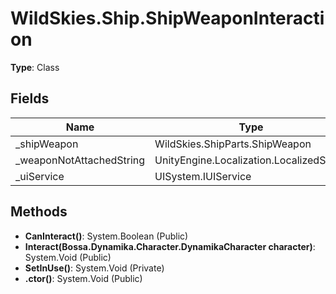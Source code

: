 ﻿# WildSkies.Ship.ShipWeaponInteraction

**Type**: Class

## Fields

| Name | Type | Access |
|------|------|--------|
| _shipWeapon | WildSkies.ShipParts.ShipWeapon | Private |
| _weaponNotAttachedString | UnityEngine.Localization.LocalizedString | Private |
| _uiService | UISystem.IUIService | Private |

## Methods

- **CanInteract()**: System.Boolean (Public)
- **Interact(Bossa.Dynamika.Character.DynamikaCharacter character)**: System.Void (Public)
- **SetInUse()**: System.Void (Private)
- **.ctor()**: System.Void (Public)

